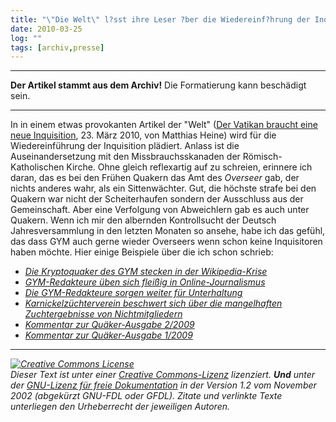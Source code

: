 ```yaml
---
title: "\"Die Welt\" l?sst ihre Leser ?ber die Wiedereinf?hrung der Inquisition abstimmen."
date: 2010-03-25
log: ""
tags: [archiv,presse]
---
```

<hr><b>Der Artikel stammt aus dem Archiv!</b> Die Formatierung kann beschädigt sein.<hr>

In in einem etwas provokanten Artikel der &quot;Welt&quot; (<a href="http://www.welt.de/kultur/article6894914/Der-Vatikan-braucht-eine-neue-Inquisition.html#reqRSS">Der Vatikan braucht eine neue Inquisition</a>, 23. M&auml;rz 2010, von Matthias Heine) wird f&uuml;r die Wiedereinf&uuml;hrung der Inquisition pl&auml;diert. Anlass ist die Auseinandersetzung mit den Missbrauchsskanaden der R&ouml;misch-Katholischen Kirche.   Ohne gleich reflexartig auf zu schreien, erinnere ich daran, das es bei den Fr&uuml;hen Quakern das Amt des <i>Overseer</i> gab, der nichts anderes wahr, als ein Sittenw&auml;chter. Gut, die h&ouml;chste strafe bei den Quakern war nicht der Scheiterhaufen sondern der Ausschluss aus der Gemeinschaft. Aber eine Verfolgung von Abweichlern gab es auch unter Quakern.  Wenn ich mir den albernden Kontrollsucht der Deutsch Jahresversammlung in den letzten Monaten so ansehe, habe ich das gef&uuml;hl, das dass GYM auch gerne wieder Overseers wenn schon keine Inquisitoren haben m&ouml;chte.  Hier einige Beispiele &uuml;ber die ich schon schrieb:
<ul>
    <li><a href="http://www.the-independent-friend.de/?q=node/613"><i>Die Kryptoquaker des GYM stecken in der Wikipedia-Krise</i></a></li>
    <li><a href="http://www.the-independent-friend.de/?q=node/465"><i>GYM-Redakteure &uuml;ben sich flei&szlig;ig in Online-Journalismus</i></a></li>
    <li><a href="http://www.the-independent-friend.de/?q=node/471"><i>Die GYM-Redakteure sorgen weiter f&uuml;r Unterhaltung</i></a></li>
    <li><a href="http://www.the-independent-friend.de/?q=node/468"><i>Karnickelz&uuml;chterverein beschwert sich &uuml;ber die mangelhaften Zuchtergebnisse von Nichtmitgliedern</i></a></li>
    <li><a href="http://www.the-independent-friend.de/?q=node/463"><i>Kommentar zur Qu&auml;ker-Ausgabe 2/2009</i></a></li>
    <li><a href="http://www.the-independent-friend.de/?q=node/436"><i>Kommentar zur Qu&auml;ker-Ausgabe 1/2009</i></a></li>
</ul>
<hr />
<i> <a href="http://creativecommons.org/licenses/by-sa/3.0/de/" rel="license"><img src="http://i.creativecommons.org/l/by-sa/3.0/de/88x31.png" style="border-width: 0pt;" alt="Creative Commons License" /></a><br />
Dieser <span rel="dc:type" href="http://purl.org/dc/dcmitype/Text" xmlns:dc="http://purl.org/dc/elements/1.1/">Text</span> ist unter einer <a href="http://creativecommons.org/licenses/by-sa/3.0/de/" rel="license">Creative Commons-Lizenz</a> lizenziert. <b>Und</b> unter der <a href="http://de.wikipedia.org/wiki/GFDL">GNU-Lizenz f&uuml;r freie Dokumentation</a> in der Version 1.2 vom November 2002 (abgek&uuml;rzt GNU-FDL oder GFDL). Zitate und verlinkte Texte unterliegen den Urheberrecht der jeweiligen Autoren.</i>
